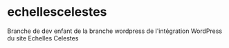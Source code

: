 # echellescelestes


Branche de dev enfant de la branche wordpress de l'intégration WordPress du site Echelles Celestes
